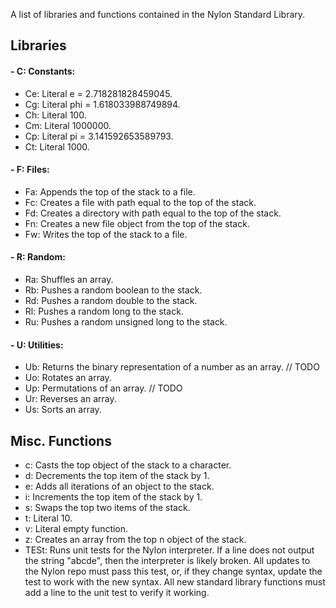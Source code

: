 A list of libraries and functions contained in the Nylon Standard Library.

## Libraries

#### - C: Constants:
- Ce: Literal e = 2.718281828459045.
- Cg: Literal phi = 1.618033988749894.
- Ch: Literal 100.
- Cm: Literal 1000000.
- Cp: Literal pi = 3.141592653589793.
- Ct: Literal 1000.

#### - F: Files:
- Fa: Appends the top of the stack to a file.
- Fc: Creates a file with path equal to the top of the stack.
- Fd: Creates a directory with path equal to the top of the stack.
- Fn: Creates a new file object from the top of the stack.
- Fw: Writes the top of the stack to a file.

#### - R: Random:
- Ra: Shuffles an array.
- Rb: Pushes a random boolean to the stack.
- Rd: Pushes a random double to the stack.
- Rl: Pushes a random long to the stack.
- Ru: Pushes a random unsigned long to the stack.

#### - U: Utilities:
- Ub: Returns the binary representation of a number as an array. // TODO
- Uo: Rotates an array.
- Up: Permutations of an array. // TODO
- Ur: Reverses an array.
- Us: Sorts an array.

## Misc. Functions
- c: Casts the top object of the stack to a character.
- d: Decrements the top item of the stack by 1.
- e: Adds all iterations of an object to the stack.
- i: Increments the top item of the stack by 1.
- s: Swaps the top two items of the stack.
- t: Literal 10.
- v: Literal empty function.
- z: Creates an array from the top n object of the stack.
- TESt: Runs unit tests for the Nylon interpreter. If a line does not output the string "abcde", then the interpreter is
likely broken. All updates to the Nylon repo must pass this test, or, if they change syntax, update the test to work with
the new syntax. All new standard library functions must add a line to the unit test to verify it working.
